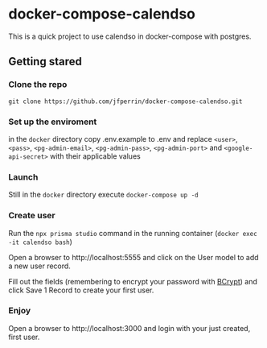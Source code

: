 # docker-compose-calendso

This is a quick project to use calendso in docker-compose with postgres.

## Getting stared 


### Clone the repo

```
git clone https://github.com/jfperrin/docker-compose-calendso.git
```

### Set up the enviroment

in the `docker` directory copy .env.example to .env and replace `<user>`, `<pass>`, `<pg-admin-email>`, `<pg-admin-pass>`, `<pg-admin-port>` and `<google-api-secret>` with their applicable values

### Launch 

Still in the `docker` directory execute `docker-compose up -d`

### Create user

Run the `npx prisma studio` command in the running container (`docker exec -it calendso bash`)

Open a browser to http://localhost:5555 and click on the User model to add a new user record.

Fill out the fields (remembering to encrypt your password with [BCrypt](https://bcrypt-generator.com/)) and click Save 1 Record to create your first user.

### Enjoy

Open a browser to http://localhost:3000 and login with your just created, first user.

